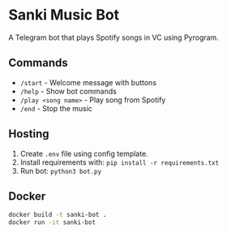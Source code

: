# Sanki Music Bot

A Telegram bot that plays Spotify songs in VC using Pyrogram.

## Commands

- `/start` - Welcome message with buttons
- `/help` - Show bot commands
- `/play <song name>` - Play song from Spotify
- `/end` - Stop the music

## Hosting

1. Create `.env` file using config template.
2. Install requirements with: `pip install -r requirements.txt`
3. Run bot: `python3 bot.py`

## Docker

```bash
docker build -t sanki-bot .
docker run -it sanki-bot
